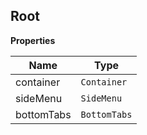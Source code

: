 <a name="Root"></a>

## Root
**Properties**

| Name | Type |
| --- | --- |
| container | <code>Container</code> | 
| sideMenu | <code>SideMenu</code> | 
| bottomTabs | <code>BottomTabs</code> | 


